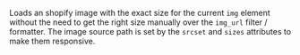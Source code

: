 Loads an shopify image with the exact size for the current `img` element without the need to get the right size manually over the `img_url` filter / formatter. The image source path is set by the `srcset` and `sizes` attributes to make them responsive.

<rv-example-tabs handle="shopify-img">
<template type="single-html-file">
<img
  rv-shopify-img="'{{ settings.example_image | img_url: 'master' }}'"
  src="{{ settings.example_image | img_url: 'master' }}"
  lazyload="lazy"
  class="img-fluid"
  alt="{{ settings.example_image.alt }}"
/>
</template>
</rv-example-tabs>